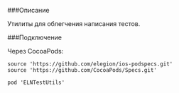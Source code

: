 ###Описание

Утилиты для облегчения написания тестов.

###Подключение

Через CocoaPods:

```
source 'https://github.com/elegion/ios-podspecs.git'
source 'https://github.com/CocoaPods/Specs.git'

pod 'ELNTestUtils'
```
